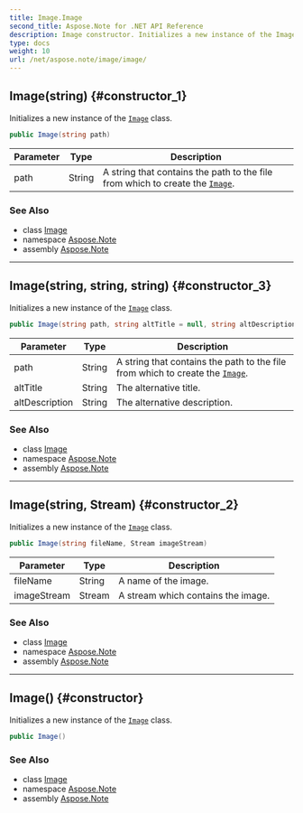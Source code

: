 ```yaml
---
title: Image.Image
second_title: Aspose.Note for .NET API Reference
description: Image constructor. Initializes a new instance of the Image class
type: docs
weight: 10
url: /net/aspose.note/image/image/
---
```

## Image(string) {#constructor_1}

Initializes a new instance of the [`Image`](../) class.

```csharp
public Image(string path)
```

| Parameter | Type | Description |
| --- | --- | --- |
| path | String | A string that contains the path to the file from which to create the [`Image`](../). |

### See Also

* class [Image](../)
* namespace [Aspose.Note](../../image/)
* assembly [Aspose.Note](../../../)

---

## Image(string, string, string) {#constructor_3}

Initializes a new instance of the [`Image`](../) class.

```csharp
public Image(string path, string altTitle = null, string altDescription = null)
```

| Parameter | Type | Description |
| --- | --- | --- |
| path | String | A string that contains the path to the file from which to create the [`Image`](../). |
| altTitle | String | The alternative title. |
| altDescription | String | The alternative description. |

### See Also

* class [Image](../)
* namespace [Aspose.Note](../../image/)
* assembly [Aspose.Note](../../../)

---

## Image(string, Stream) {#constructor_2}

Initializes a new instance of the [`Image`](../) class.

```csharp
public Image(string fileName, Stream imageStream)
```

| Parameter | Type | Description |
| --- | --- | --- |
| fileName | String | A name of the image. |
| imageStream | Stream | A stream which contains the image. |

### See Also

* class [Image](../)
* namespace [Aspose.Note](../../image/)
* assembly [Aspose.Note](../../../)

---

## Image() {#constructor}

Initializes a new instance of the [`Image`](../) class.

```csharp
public Image()
```

### See Also

* class [Image](../)
* namespace [Aspose.Note](../../image/)
* assembly [Aspose.Note](../../../)


